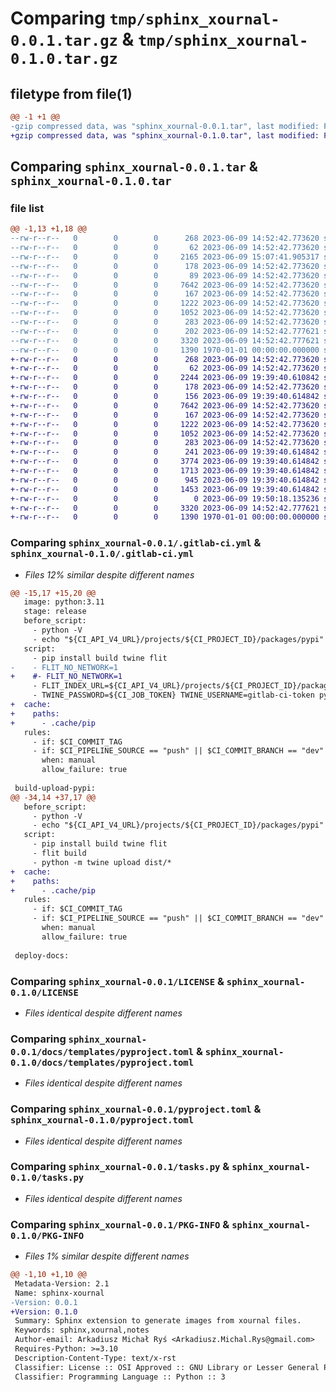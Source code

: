 # Comparing `tmp/sphinx_xournal-0.0.1.tar.gz` & `tmp/sphinx_xournal-0.1.0.tar.gz`

## filetype from file(1)

```diff
@@ -1 +1 @@
-gzip compressed data, was "sphinx_xournal-0.0.1.tar", last modified: Fri Jan  1 00:00:00 2016, max compression
+gzip compressed data, was "sphinx_xournal-0.1.0.tar", last modified: Fri Jan  1 00:00:00 2016, max compression
```

## Comparing `sphinx_xournal-0.0.1.tar` & `sphinx_xournal-0.1.0.tar`

### file list

```diff
@@ -1,13 +1,18 @@
--rw-r--r--   0        0        0      268 2023-06-09 14:52:42.773620 sphinx_xournal-0.0.1/.editorconfig
--rw-r--r--   0        0        0       62 2023-06-09 14:52:42.773620 sphinx_xournal-0.0.1/.gitignore
--rw-r--r--   0        0        0     2165 2023-06-09 15:07:41.905317 sphinx_xournal-0.0.1/.gitlab-ci.yml
--rw-r--r--   0        0        0      178 2023-06-09 14:52:42.773620 sphinx_xournal-0.0.1/AUTHORS.rst
--rw-r--r--   0        0        0       89 2023-06-09 14:52:42.773620 sphinx_xournal-0.0.1/HISTORY.rst
--rw-r--r--   0        0        0     7642 2023-06-09 14:52:42.773620 sphinx_xournal-0.0.1/LICENSE
--rw-r--r--   0        0        0      167 2023-06-09 14:52:42.773620 sphinx_xournal-0.0.1/README.rst
--rw-r--r--   0        0        0     1222 2023-06-09 14:52:42.773620 sphinx_xournal-0.0.1/docs/templates/pyproject.toml
--rw-r--r--   0        0        0     1052 2023-06-09 14:52:42.773620 sphinx_xournal-0.0.1/pyproject.toml
--rw-r--r--   0        0        0      283 2023-06-09 14:52:42.773620 sphinx_xournal-0.0.1/requirements.txt
--rw-r--r--   0        0        0      202 2023-06-09 14:52:42.777621 sphinx_xournal-0.0.1/sphinx_xournal/__init__.py
--rw-r--r--   0        0        0     3320 2023-06-09 14:52:42.777621 sphinx_xournal-0.0.1/tasks.py
--rw-r--r--   0        0        0     1390 1970-01-01 00:00:00.000000 sphinx_xournal-0.0.1/PKG-INFO
+-rw-r--r--   0        0        0      268 2023-06-09 14:52:42.773620 sphinx_xournal-0.1.0/.editorconfig
+-rw-r--r--   0        0        0       62 2023-06-09 14:52:42.773620 sphinx_xournal-0.1.0/.gitignore
+-rw-r--r--   0        0        0     2244 2023-06-09 19:39:40.610842 sphinx_xournal-0.1.0/.gitlab-ci.yml
+-rw-r--r--   0        0        0      178 2023-06-09 14:52:42.773620 sphinx_xournal-0.1.0/AUTHORS.rst
+-rw-r--r--   0        0        0      156 2023-06-09 19:39:40.614842 sphinx_xournal-0.1.0/HISTORY.rst
+-rw-r--r--   0        0        0     7642 2023-06-09 14:52:42.773620 sphinx_xournal-0.1.0/LICENSE
+-rw-r--r--   0        0        0      167 2023-06-09 14:52:42.773620 sphinx_xournal-0.1.0/README.rst
+-rw-r--r--   0        0        0     1222 2023-06-09 14:52:42.773620 sphinx_xournal-0.1.0/docs/templates/pyproject.toml
+-rw-r--r--   0        0        0     1052 2023-06-09 14:52:42.773620 sphinx_xournal-0.1.0/pyproject.toml
+-rw-r--r--   0        0        0      283 2023-06-09 14:52:42.773620 sphinx_xournal-0.1.0/requirements.txt
+-rw-r--r--   0        0        0      241 2023-06-09 19:39:40.614842 sphinx_xournal-0.1.0/sphinx_xournal/__init__.py
+-rw-r--r--   0        0        0     3774 2023-06-09 19:39:40.614842 sphinx_xournal-0.1.0/sphinx_xournal/convert.py
+-rw-r--r--   0        0        0     1713 2023-06-09 19:39:40.614842 sphinx_xournal-0.1.0/sphinx_xournal/directives.py
+-rw-r--r--   0        0        0      945 2023-06-09 19:39:40.614842 sphinx_xournal-0.1.0/sphinx_xournal/exceptions.py
+-rw-r--r--   0        0        0     1453 2023-06-09 19:39:40.614842 sphinx_xournal-0.1.0/sphinx_xournal/main.py
+-rw-r--r--   0        0        0        0 2023-06-09 19:50:18.135236 sphinx_xournal-0.1.0/sphinx_xournal/xournal.css
+-rw-r--r--   0        0        0     3320 2023-06-09 14:52:42.777621 sphinx_xournal-0.1.0/tasks.py
+-rw-r--r--   0        0        0     1390 1970-01-01 00:00:00.000000 sphinx_xournal-0.1.0/PKG-INFO
```

### Comparing `sphinx_xournal-0.0.1/.gitlab-ci.yml` & `sphinx_xournal-0.1.0/.gitlab-ci.yml`

 * *Files 12% similar despite different names*

```diff
@@ -15,17 +15,20 @@
   image: python:3.11
   stage: release
   before_script:
     - python -V
     - echo "${CI_API_V4_URL}/projects/${CI_PROJECT_ID}/packages/pypi"
   script:
     - pip install build twine flit
-    - FLIT_NO_NETWORK=1
+    #- FLIT_NO_NETWORK=1
     - FLIT_INDEX_URL=${CI_API_V4_URL}/projects/${CI_PROJECT_ID}/packages/pypi flit build
     - TWINE_PASSWORD=${CI_JOB_TOKEN} TWINE_USERNAME=gitlab-ci-token python -m twine upload --repository-url ${CI_API_V4_URL}/projects/${CI_PROJECT_ID}/packages/pypi dist/*
+  cache:
+    paths:
+      - .cache/pip
   rules:
     - if: $CI_COMMIT_TAG
     - if: $CI_PIPELINE_SOURCE == "push" || $CI_COMMIT_BRANCH == "dev"
       when: manual
       allow_failure: true
 
 build-upload-pypi:
@@ -34,14 +37,17 @@
   before_script:
     - python -V
     - echo "${CI_API_V4_URL}/projects/${CI_PROJECT_ID}/packages/pypi"
   script:
     - pip install build twine flit
     - flit build
     - python -m twine upload dist/*
+  cache:
+    paths:
+      - .cache/pip
   rules:
     - if: $CI_COMMIT_TAG
     - if: $CI_PIPELINE_SOURCE == "push" || $CI_COMMIT_BRANCH == "dev"
       when: manual
       allow_failure: true
 
 deploy-docs:
```

### Comparing `sphinx_xournal-0.0.1/LICENSE` & `sphinx_xournal-0.1.0/LICENSE`

 * *Files identical despite different names*

### Comparing `sphinx_xournal-0.0.1/docs/templates/pyproject.toml` & `sphinx_xournal-0.1.0/docs/templates/pyproject.toml`

 * *Files identical despite different names*

### Comparing `sphinx_xournal-0.0.1/pyproject.toml` & `sphinx_xournal-0.1.0/pyproject.toml`

 * *Files identical despite different names*

### Comparing `sphinx_xournal-0.0.1/tasks.py` & `sphinx_xournal-0.1.0/tasks.py`

 * *Files identical despite different names*

### Comparing `sphinx_xournal-0.0.1/PKG-INFO` & `sphinx_xournal-0.1.0/PKG-INFO`

 * *Files 1% similar despite different names*

```diff
@@ -1,10 +1,10 @@
 Metadata-Version: 2.1
 Name: sphinx-xournal
-Version: 0.0.1
+Version: 0.1.0
 Summary: Sphinx extension to generate images from xournal files.
 Keywords: sphinx,xournal,notes
 Author-email: Arkadiusz Michał Ryś <Arkadiusz.Michal.Rys@gmail.com>
 Requires-Python: >=3.10
 Description-Content-Type: text/x-rst
 Classifier: License :: OSI Approved :: GNU Library or Lesser General Public License (LGPL)
 Classifier: Programming Language :: Python :: 3
```

